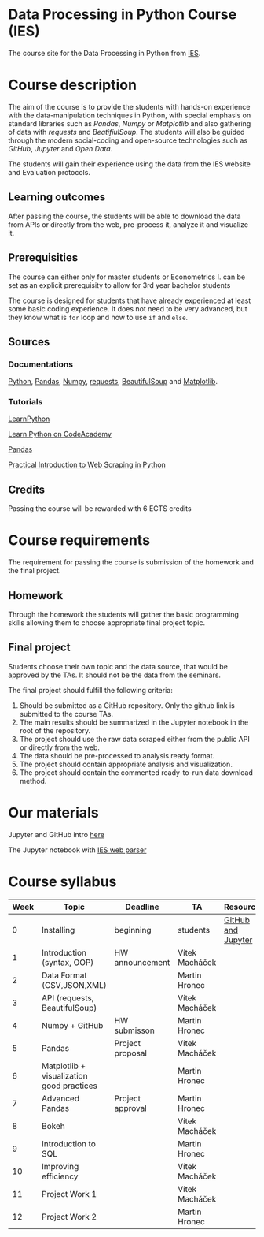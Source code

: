 # Data Processing in Python Course (IES)
The course site for the Data Processing in Python from [IES](http://ies.fsv.cuni.cz/).

# Course description
The aim of the course is to provide the students with hands-on experience with the data-manipulation techniques in Python, with special emphasis on standard libraries such as *Pandas*, *Numpy* or *Matplotlib* and also gathering of data with *requests* and *BeatifiulSoup*. The students will also be guided through the modern social-coding and open-source technologies such as *GitHub*, *Jupyter* and *Open Data*.

The students will gain their experience using the data from the IES website and Evaluation protocols.

## Learning outcomes
After passing the course, the students will be able to download the data from APIs or directly from the web, pre-process it, analyze it and visualize it.

## Prerequisities
The course can either only for master students or Econometrics I. can be set as an explicit prerequisity to allow for 3rd year bachelor students

The course is designed for students that have already experienced at least some basic coding experience. It does not need to be very advanced, but they know what is ` for ` loop and how to use `if` and `else`.

## Sources
### Documentations
[Python](https://docs.python.org/3/), [Pandas](https://pandas.pydata.org/pandas-docs/stable/), [Numpy](https://docs.scipy.org/doc/), [requests](http://docs.python-requests.org/en/master/), [BeautifulSoup](https://www.crummy.com/software/BeautifulSoup/bs4/doc/) and [Matplotlib](https://matplotlib.org/).

### Tutorials
[LearnPython](https://www.learnpython.org/)

[Learn Python on CodeAcademy](https://www.codecademy.com/learn/learn-python)

[Pandas](https://pandas.pydata.org/pandas-docs/stable/tutorials.html)

[Practical Introduction to Web Scraping in Python](https://realpython.com/python-web-scraping-practical-introduction/)


## Credits
Passing the course will be rewarded with 6 ECTS credits

# Course requirements
The requirement for passing the course is submission of the homework and the final project.

## Homework
Through the homework the students will gather the basic programming skills allowing them to choose appropriate final project topic.

## Final project
Students choose their own topic and the data source, that  would be approved by the TAs. It should not be the data from the seminars.

The final project should fulfill the following criteria:
1. Should be submitted as a GitHub repository. Only the github link is submitted to the course TAs.
2. The main results should be summarized in the Jupyter notebook in the root of the repository. 
3. The project should use the raw data scraped either from the public API or directly from the web.
4. The data should be pre-processed to analysis ready format.
5. The project should contain appropriate analysis and visualization.
6. The project should contain the commented ready-to-run data download method.


# Our materials
Jupyter and GitHub intro [here](/quick-intro.md)

The Jupyter notebook with [IES web parser](/IES_web.ipynb) 



# Course syllabus
| Week | Topic           | Deadline | TA | Resources |
|------|-----------------|----------|----|--|
| 0    | Installing | beginning| students| [GitHub and Jupyter](/quick-intro.md)|
| 1    | Introduction (syntax, OOP)| HW announcement| Vítek Macháček | |
| 2    | Data Format (CSV,JSON,XML)   |  | Martin Hronec  |  |
| 3    | API (requests, BeautifulSoup) | | Vítek Macháček|  |
| 4    | Numpy  + GitHub | HW submisson | Martin Hronec|  |
| 5    | Pandas          | Project proposal | Vítek Macháček |   |
| 6    | Matplotlib + visualization good practices |        |  Martin Hronec|  |
| 7    | Advanced Pandas  | Project approval | Martin Hronec  |  |
| 8    | Bokeh | | Vítek Macháček |  |
| 9    | Introduction to SQL |     | Martin Hronec |  |
| 10   | Improving efficiency |     | Vítek Macháček|  |
| 11   | Project Work 1|  |  Vítek Macháček|  |
| 12   | Project Work 2 |  | Martin Hronec |  |
